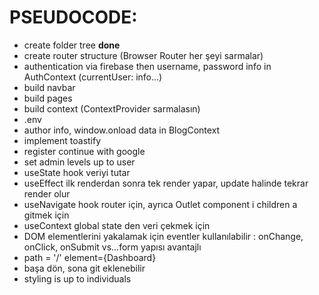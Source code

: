 # PSEUDOCODE:
* create folder tree **done**
* create router structure (Browser Router her şeyi sarmalar)
* authentication via firebase then username, password info in AuthContext (currentUser: info...)
* build navbar
* build pages
* build context (ContextProvider sarmalasın)
* .env
* author info, window.onload data in BlogContext
* implement toastify
* register continue with google
* set admin levels up to user
* useState hook veriyi tutar
* useEffect ilk renderdan sonra tek render yapar, update halinde tekrar render olur
* useNavigate hook router için, ayrıca Outlet component i children a gitmek için
* useContext global state den veri çekmek için
* DOM elementlerini yakalamak için eventler kullanılabilir : onChange, onClick, onSubmit vs...form yapısı avantajlı
* path = '/' element={Dashboard}
* başa dön, sona git eklenebilir
* styling is up to individuals